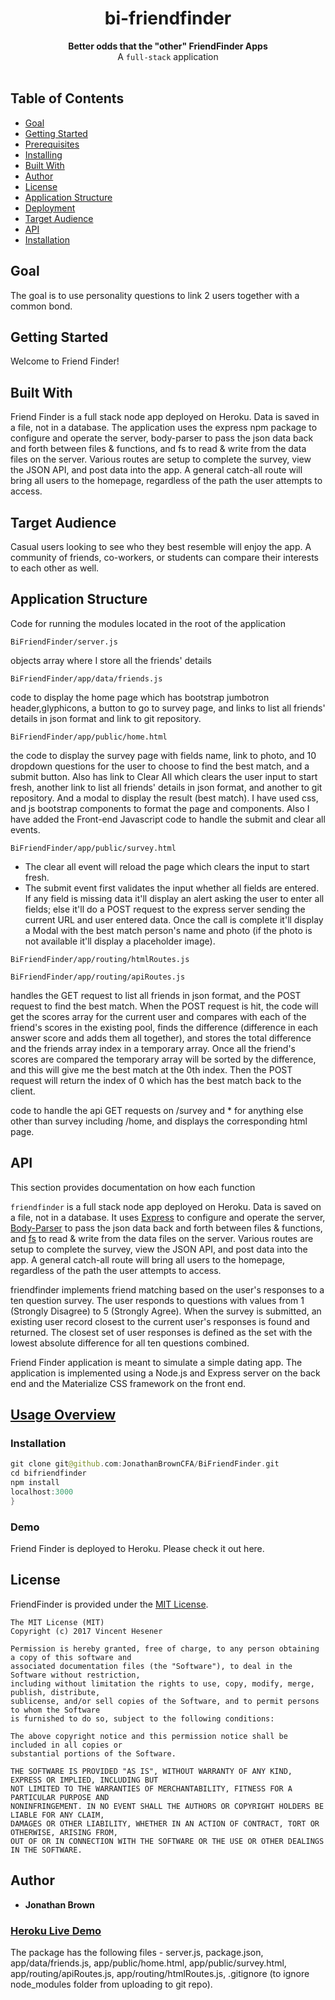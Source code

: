 <h1 align="center">bi-friendfinder</h1>

<div align="center">
  <strong>Better odds that the "other" FriendFinder Apps</strong>
</div>
<div align="center">
  A <code>full-stack</code> application
</div>

<br />

## Table of Contents
- [Goal](#goal)
- [Getting Started](#getting-started)
- [Prerequisites](#example)
- [Installing](#philosophy)
- [Built With](#built-with)
- [Author](#state)
- [License](#license)
- [Application Structure](#application-structure)
- [Deployment](#deployment)
- [Target Audience](#target-audience)
- [API](#api)
- [Installation](#installation)

## Goal
The goal is to use personality questions to link 2 users together with a common bond. 

## Getting Started
Welcome to Friend Finder! 

## Built With
Friend Finder is a full stack node app deployed on Heroku. Data is saved in a file, not in a database. The application uses the express npm package to configure and operate the server, body-parser to pass the json data back and forth between files & functions, and fs to read & write from the data files on the server. Various routes are setup to complete the survey, view the JSON API, and post data into the app. A general catch-all route will bring all users to the homepage, regardless of the path the user attempts to access.


## Target Audience
Casual users looking to see who they best resemble will enjoy the app. A community of friends, co-workers, or students can compare their interests to each other as well.


## Application Structure
Code for running the modules located in the root of the application

```
BiFriendFinder/server.js
```
objects array where I store all the friends' details

```
BiFriendFinder/app/data/friends.js
```
code to display the home page which has bootstrap jumbotron header,glyphicons, a button to go to survey page, and links to list all friends' details in json format and link to git repository.

```
BiFriendFinder/app/public/home.html
```
the code to display the survey page with fields name, link to photo, and 10 dropdown questions for the user to choose to find the best match, and a submit button. Also has link to Clear All which clears the user input to start fresh, another link to list all friends' details in json format, and another to git repository. And a modal to display the result (best match). I have used css, and js bootstrap components to format the page and components. Also I have added the Front-end Javascript code to handle the submit and clear all events.

```
BiFriendFinder/app/public/survey.html
```
* The clear all event will reload the page which clears the input to start fresh.
* The submit event first validates the input whether all fields are entered. If any field is missing data it'll display an alert asking the user to enter all fields; else it'll do a POST request to the express server sending the current URL and user entered data. Once the call is complete it'll display a Modal with the best match person's name and photo (if the photo is not available it'll display a placeholder image).

```
BiFriendFinder/app/routing/htmlRoutes.js
```

```
BiFriendFinder/app/routing/apiRoutes.js
```
 handles the GET request to list all friends in json format, and the POST request to find the best match. When the POST request is hit, the code will get the scores array for the current user and compares with each of the friend's scores in the existing pool, finds the difference (difference in each answer score and adds them all together), and stores the total difference and the friends array index in a temporary array. Once all the friend's scores are compared the temporary array will be sorted by the difference, and this will give me the best match at the 0th index. Then the POST request will return the index of 0 which has the best match back to the client.

code to handle the api GET requests on /survey and * for anything else other than survey including /home, and displays the corresponding html page.

## API
This section provides documentation on how each function 


`friendfinder` is a full stack node app deployed on Heroku. Data is saved on a file, not in a database. It uses [Express](https://www.npmjs.com/package/express) to configure and operate the server, [Body-Parser](https://www.npmjs.com/package/body-parser) to pass the json data back and forth between files & functions, and [fs](https://nodejs.org/api/fs.html) to read & write from the data files on the server. Various routes are setup to complete the survey, view the JSON API, and post data into the app. A general catch-all route will bring all users to the homepage, regardless of the path the user attempts to access.
 
friendfinder implements friend matching based on the user's responses to a ten question survey. The user responds to questions with values from 1 (Strongly Disagree) to 5 (Strongly Agree). When the survey is submitted, an existing user record closest to the current user's responses is found and returned. The closest set of user responses is defined as the set with the lowest absolute difference for all ten questions combined.

Friend Finder application is meant to simulate a simple dating app. The application is implemented using a Node.js and Express server on the back end and the Materialize CSS framework on the front end.

## [Usage Overview](#usage-overview)

### **Installation**

```swift
git clone git@github.com:JonathanBrownCFA/BiFriendFinder.git
cd bifriendfinder
npm install
localhost:3000
}
```
### **Demo**

Friend Finder is deployed to Heroku. Please check it out here.

## License

FriendFinder is provided under the [MIT License](https://github.com/vhesener/Closures/blob/master/LICENSE).

```text
The MIT License (MIT)
Copyright (c) 2017 Vincent Hesener
 
Permission is hereby granted, free of charge, to any person obtaining a copy of this software and
associated documentation files (the "Software"), to deal in the Software without restriction,
including without limitation the rights to use, copy, modify, merge, publish, distribute,
sublicense, and/or sell copies of the Software, and to permit persons to whom the Software
is furnished to do so, subject to the following conditions:
 
The above copyright notice and this permission notice shall be included in all copies or
substantial portions of the Software.
 
THE SOFTWARE IS PROVIDED "AS IS", WITHOUT WARRANTY OF ANY KIND, EXPRESS OR IMPLIED, INCLUDING BUT
NOT LIMITED TO THE WARRANTIES OF MERCHANTABILITY, FITNESS FOR A PARTICULAR PURPOSE AND
NONINFRINGEMENT. IN NO EVENT SHALL THE AUTHORS OR COPYRIGHT HOLDERS BE LIABLE FOR ANY CLAIM,
DAMAGES OR OTHER LIABILITY, WHETHER IN AN ACTION OF CONTRACT, TORT OR OTHERWISE, ARISING FROM,
OUT OF OR IN CONNECTION WITH THE SOFTWARE OR THE USE OR OTHER DEALINGS IN THE SOFTWARE.
```


## Author

* **Jonathan Brown** 


### [Heroku Live Demo](https://bi-friendfinder.herokuapp.com/)

The package has the following files - server.js, package.json, app/data/friends.js, app/public/home.html, app/public/survey.html, app/routing/apiRoutes.js, app/routing/htmlRoutes.js, .gitignore (to ignore node_modules folder from uploading to git repo). 

